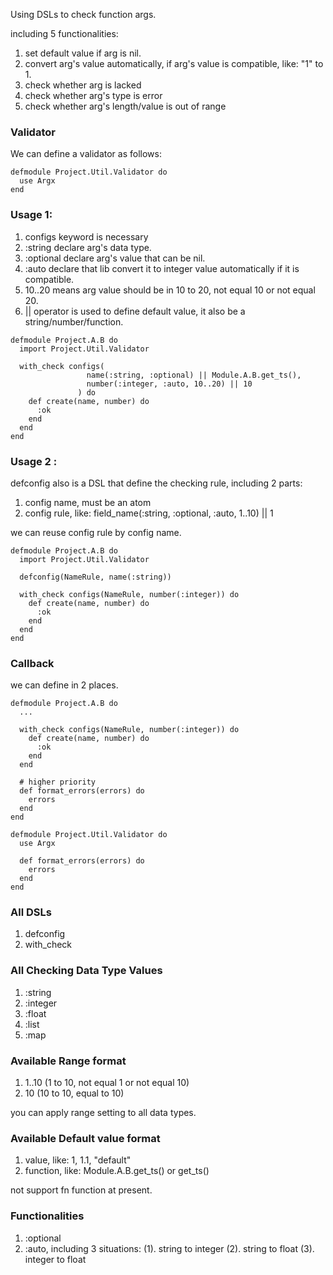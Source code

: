   Using DSLs to check function args.

  including 5 functionalities:
  1. set default value if arg is nil.
  2. convert arg's value automatically, if arg's value is compatible, like: "1" to 1.
  3. check whether arg is lacked
  4. check whether arg's type is error
  5. check whether arg's length/value is out of range

  ### Validator
  We can define a validator as follows:

  ~~~
  defmodule Project.Util.Validator do
    use Argx
  end
  ~~~

  ### Usage 1:

  1. configs keyword is necessary
  2. :string declare arg's data type.
  3. :optional declare arg's value that can be nil.
  4. :auto declare that lib convert it to integer value automatically if it is compatible.
  5. 10..20 means arg value should be in 10 to 20, not equal 10 or not equal 20.
  6. || operator is used to define default value, it also be a string/number/function.

  ~~~
  defmodule Project.A.B do
    import Project.Util.Validator

    with_check configs(
                   name(:string, :optional) || Module.A.B.get_ts(),
                   number(:integer, :auto, 10..20) || 10
                 ) do
      def create(name, number) do
        :ok
      end
    end
  end
  ~~~

  ### Usage 2 :

  defconfig also is a DSL that define the checking rule,
  including 2 parts:
  1. config name, must be an atom
  2. config rule, like: field_name(:string, :optional, :auto, 1..10) || 1

  we can reuse config rule by config name.

  ~~~
  defmodule Project.A.B do
    import Project.Util.Validator

    defconfig(NameRule, name(:string))

    with_check configs(NameRule, number(:integer)) do
      def create(name, number) do
        :ok
      end
    end
  end
  ~~~

  ### Callback

  we can define in 2 places.
  ~~~
  defmodule Project.A.B do
    ...

    with_check configs(NameRule, number(:integer)) do
      def create(name, number) do
        :ok
      end
    end

    # higher priority
    def format_errors(errors) do
      errors
    end
  end
  ~~~

  ~~~
  defmodule Project.Util.Validator do
    use Argx

    def format_errors(errors) do
      errors
    end
  end
  ~~~


  ### All DSLs
  1. defconfig
  2. with_check

  ### All Checking Data Type Values
  1.  :string
  2.  :integer
  3.  :float
  4.  :list
  5.  :map

  ### Available Range format
  1. 1..10 (1 to 10, not equal 1 or not equal 10)
  2. 10 (10 to 10, equal to 10)

  you can apply range setting to all data types.

  ### Available Default value format
  1. value, like: 1, 1.1, "default"
  2. function, like: Module.A.B.get_ts() or get_ts()

  not support fn function at present.

  ### Functionalities
  1. :optional
  2. :auto, including 3 situations:
  (1). string to integer
  (2). string to float
  (3). integer to float
